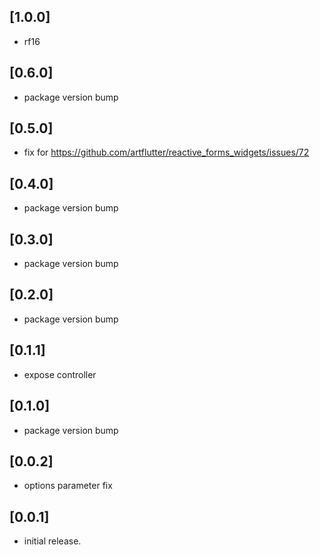 ## [1.0.0]

* rf16

## [0.6.0]

* package version bump

## [0.5.0]

* fix for https://github.com/artflutter/reactive_forms_widgets/issues/72

## [0.4.0]

* package version bump

## [0.3.0]

* package version bump

## [0.2.0]

* package version bump

## [0.1.1]

* expose controller

## [0.1.0]

* package version bump

## [0.0.2]

* options parameter fix

## [0.0.1]

* initial release.